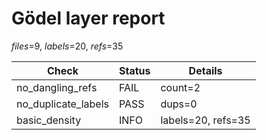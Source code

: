 # Gödel layer report

*files*=9, *labels*=20, *refs*=35

| Check | Status | Details |
|---|---|---|
| no_dangling_refs | FAIL | count=2 |
| no_duplicate_labels | PASS | dups=0 |
| basic_density | INFO | labels=20, refs=35 |
